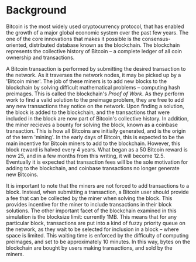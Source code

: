 # Background

Bitcoin is the most widely used cryptocurrency protocol, that has enabled the growth of a major global economic system over the past few years. The one of the core innovations that makes it possible is the consensus-oriented, distributed database known as the blockchain. The blockchain represents the collective history of Bitcoin – a complete ledger of all coin ownership and transactions.

A Bitcoin transaction is performed by submitting the desired transaction to the network. As it traverses the network nodes, it may be picked up by a 'Bitcoin miner'. The job of these miners is to add new blocks to the blockchain by solving difficult mathematical problems – computing hash preimages. This is called the blockchain's _Proof of Work_. As they perform work to find a valid solution to the preimage problem, they are free to add any new transactions they notice on the network. Upon finding a solution, the block is added to the blockchain, and the transactions that were included in the block are now part of Bitcoin's collective history. In addition, the miner recieves a bounty for solving the block, known as a coinbase transaction. This is how all Bitcoins are initially generated, and is the origin of the term 'mining'. In the early days of Bitcoin, this is expected to be the main incentive for Bitcoin miners to add to the blockchain. However, this block reward is halved every 4 years. What began as a 50 Bitcoin reward is now 25, and in a few months from this writing, it will become 12.5. Eventually it is expected that transaction fees will be the sole motivation for adding to the blockchain, and coinbase transactions no longer generate new Bitcoins.

It is important to note that the miners are not forced to add transactions to a block. Instead, when submitting a transaction, a Bitcoin user should provide a fee that can be collected by the miner when solving the block. This provides incentive for the miner to include transactions in their block solutions. The other important facet of the blockchain examined in this simulation is the blocksize limit: currently 1MB. This means that for any particular block, transactions are put into a kind of fuzzy priority queue on the network, as they wait to be selected for inclusion in a block – where space is limited. This waiting time is enforced by the difficulty of computing preimages, and set to be approximately 10 minutes. In this way, bytes on the blockchain are bought by users making transactions, and sold by the miners. 